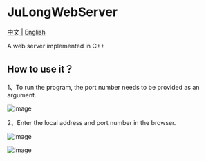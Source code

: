 # JuLongWebServer

[中文 ](README_zh.md) | [English](README_en.md)

A web server implemented in C++ 

## How to use it？
1、To run the program, the port number needs to be provided as an argument.

![image](https://github.com/JuLongZhiLu/JuLongWebServer/assets/130359590/32a1e616-d29b-490f-af08-cfbcb7e4a9c7)

2、Enter the local address and port number in the browser.

![image](https://github.com/JuLongZhiLu/JuLongWebServer/assets/130359590/cfc547f4-11f0-4ecc-8cbc-7c5754c4141e)

![image](https://github.com/JuLongZhiLu/JuLongWebServer/assets/130359590/4831d1ec-80bd-4e33-a8cf-b67bddd3ed19)
